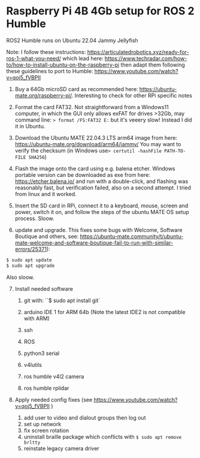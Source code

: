 # Raspberry Pi 4B 4Gb setup for ROS 2 Humble

ROS2 Humble runs on Ubuntu 22.04 Jammy Jellyfish 

Note: I follow these instructions: https://articulatedrobotics.xyz/ready-for-ros-1-what-you-need/ which lead here: https://www.techradar.com/how-to/how-to-install-ubuntu-on-the-raspberry-pi then adapt them following these guidelines to port to Humble: https://www.youtube.com/watch?v=qoj5_fVBPII 

1. Buy a 64Gb microSD card as recommended here: https://ubuntu-mate.org/raspberry-pi/. Interesting to check for other RPi specific notes

2. Format the card FAT32. Not straightforward from a Windows11 computer, in which the GUI only allows exFAT for drives >32Gb, may command line: `> format /FS:FAT32 E:` but it's veeery slow! Instead I did it in Ubuntu.

3. Download the Ubuntu MATE 22.04.3 LTS arm64 image from here: https://ubuntu-mate.org/download/arm64/jammy/ You may want to verify the checksum (in Windows use`> certutil -hashFile PATH-TO-FILE SHA256`)

4. Flash the image onto the card using e.g. balena etcher. Windows portable version can be downloaded as exe from here: https://etcher.balena.io/ and run with a double-click, and flashing was reasonably fast, but verification failed, also on a second attempt. I tried from linux and it worked.

5. Insert the SD card in RPi, connect it to a keyboard, mouse, screen and power, switch it on, and follow the steps of the ubuntu MATE OS setup process. Sloow.

6. update and upgrade. This fixes some bugs with Welcome, Software Boutique and others, see: https://ubuntu-mate.community/t/ubuntu-mate-welcome-and-software-boutique-fail-to-run-with-similar-errors/25371):
```bash
$ sudo apt update
$ sudo apt upgrade
```
Also sloow.

7. Install needed software 

   1. git with: ``$ sudo apt install git`

   2. arduino IDE 1 for ARM 64b (Note the latest IDE2 is not compatible with ARM)

   3. ssh

   4. ROS

   5. python3 serial

   6. v4lutils

   7. ros humble v4l2 camera

   8. ros humble rplidar 

8. Apply needed config fixes (see https://www.youtube.com/watch?v=qoj5_fVBPII ) 

   1. add user to video and dialout groups then log out
   2. set up network
   3. fix screen rotation
   4. uninstall braille package which conflicts with `$ sudo apt remove brltty`
   5. reinstate legacy camera driver


   

